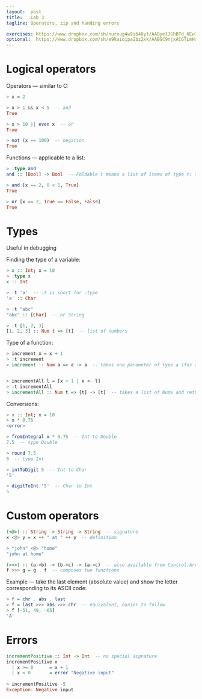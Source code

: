 ```yaml
---
layout:  post
title:   Lab 3
tagline: Operators, zip and handing errors

exercises: https://www.dropbox.com/sh/nurxug4w9i648yt/AABye1JGhBTd_6Ew1-L1RtaZa?dl=0
optional:  https://www.dropbox.com/sh/e9kaioipa2bz2xk/AABGC9njxACGTLmHdgrSXIEsa?dl=0
---
```


# Logical operators

Operators — similar to C:

```haskell
> x = 2

> x > 1 && x < 5  -- and
True

> x > 10 || even x  -- or
True

> not (x == 100)  -- negation
True
```



Functions — applicable to a list:

```haskell
> :type and
and :: [Bool] -> Bool  -- Foldable t means a list of items of type t: t Bool means the type t can be converted to a Boolean

> and [x == 2, 0 < 1, True]
True

> or [x == 2, True == False, False]
True
```



# Types

Useful in debugging

Finding the type of a variable:

```haskell
> x :: Int; x = 10
> :type x
x :: Int

> :t 'a'  -- :t is short for :type
'a' :: Char

> :t "abc"
"abc" :: [Char]  -- or String

> :t [1, 2, 3]
[1, 2, 3] :: Num t => [t]  -- list of numbers
```



Type of a function:

```haskell
> increment x = x + 1
> :t increment
> increment :: Num a => a -> a  -- takes one parameter of type a (for anything) that is number-like (Num a) and returns the same type, a


> incrementAll l = [x + 1 | x <- l]
> :t incrementAll
> incrementAll :: Num t => [t] -> [t]  -- takes a list of Nums and returns the same thing
```



Conversions:

```haskell
> x :: Int; x = 10
> x * 0.75
<error>

> fromIntegral x * 0.75  -- Int to Double
7.5  -- type Double

> round 7.5
8  -- type Int

> intToDigit 5  -- Int to Char
'5'

> digitToInt '5'  -- Char to Int
5
```



# Custom operators

```haskell
(<@>) :: String -> String -> String  -- signature
x <@> y = x ++ " at " ++ y  -- definition

> "john" <@> "home"
"john at home"

(>>>) :: (a->b) -> (b->c) -> (a->c)  -- also available from Control.Arrow
f >>> g = g . f  -- composes two functions
```



Example — take the last element (absolute value) and show the letter corresponding to its ASCII code:

```haskell
> f = chr . abs . last
> f = last >>> abs >>> chr  -- equivalent, easier to follow
> f [-51, 49, -65]
'A'
```



# Errors

```haskell
incrementPositive :: Int -> Int  -- no special signature
incrementPositive x
  | x >= 0		= x + 1
  | x < 0		= error "Negative input"
  
> incrementPositive -5
Exception: Negative input
```

